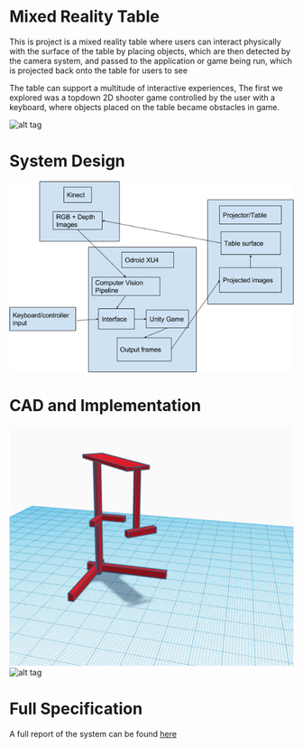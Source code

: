 # Mixed Reality Table

This is project is a mixed reality table where users can interact physically with the surface of the table by placing objects, which are then detected by the camera system, and passed to the application or game being run, which is projected back onto the table for users to see

The table can support a multitude of interactive experiences, The first we explored was a topdown 2D shooter game controlled by the user with a keyboard, where objects placed on the table became obstacles in game. 

![alt tag](https://github.com/honeyimholm/Mixed-Reality-Table/blob/master/demo_images/demo_gif_2.gif)

# System Design

![alt tag](https://github.com/honeyimholm/Mixed-Reality-Table/blob/master/pipeline.png)

# CAD and Implementation
![alt tag](https://github.com/honeyimholm/Mixed-Reality-Table/blob/master/stand_cad.png)
![alt tag](https://github.com/honeyimholm/Mixed-Reality-Table/blob/master/stand_implementation.jpeg)

# Full Specification

A full report of the system can be found [here](https://github.com/honeyimholm/Mixed-Reality-Table/blob/master/final_report.pdf)


